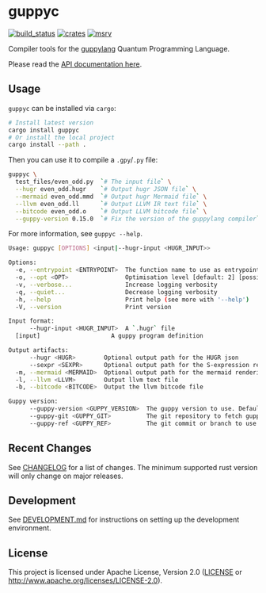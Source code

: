 guppyc
=========

[![build_status][]](https://github.com/CQCL/guppyc/actions)
[![crates][]](https://crates.io/crates/guppyc)
[![msrv][]](https://github.com/CQCL/guppyc)

Compiler tools for the [guppylang](https://github.com/cqcl/guppylang) Quantum Programming Language.

Please read the [API documentation here][].

## Usage

`guppyc` can be installed via `cargo`:

```sh
# Install latest version
cargo install guppyc
# Or install the local project
cargo install --path .
```

Then you can use it to compile a `.gpy`/`.py` file:

```sh
guppyc \
  test_files/even_odd.py  `# The input file` \
  --hugr even_odd.hugr    `# Output hugr JSON file` \
  --mermaid even_odd.mmd  `# Output hugr Mermaid file` \
  --llvm even_odd.ll      `# Output LLVM IR text file` \
  --bitcode even_odd.o    `# Output LLVM bitcode file` \
  --guppy-version 0.15.0  `# Fix the version of the guppylang compiler` \
```

For more information, see `guppyc --help`.
```sh
Usage: guppyc [OPTIONS] <input|--hugr-input <HUGR_INPUT>>

Options:
  -e, --entrypoint <ENTRYPOINT>  The function name to use as entrypoint
  -o, --opt <OPT>                Optimisation level [default: 2] [possible values: 0, 1, 2, 3]
  -v, --verbose...               Increase logging verbosity
  -q, --quiet...                 Decrease logging verbosity
  -h, --help                     Print help (see more with '--help')
  -V, --version                  Print version

Input format:
      --hugr-input <HUGR_INPUT>  A `.hugr` file
  [input]                    A guppy program definition

Output artifacts:
      --hugr <HUGR>        Optional output path for the HUGR json
      --sexpr <SEXPR>      Optional output path for the S-expression representation of the HUGR
  -m, --mermaid <MERMAID>  Optional output path for the mermaid rendering of the HUGR
  -l, --llvm <LLVM>        Output llvm text file
  -b, --bitcode <BITCODE>  Output the llvm bitcode file

Guppy version:
      --guppy-version <GUPPY_VERSION>  The guppy version to use. Defaults to the latest published version. Incompatible with `guppy_git` and `guppy_ref`
      --guppy-git <GUPPY_GIT>          The git repository to fetch guppy from. Incompatible with `guppy_version`
      --guppy-ref <GUPPY_REF>          The git commit or branch to use. Incompatible with `guppy_version`
```

## Recent Changes

See [CHANGELOG][] for a list of changes. The minimum supported rust
version will only change on major releases.

## Development

See [DEVELOPMENT.md](DEVELOPMENT.md) for instructions on setting up the development environment.

## License

This project is licensed under Apache License, Version 2.0 ([LICENSE][] or http://www.apache.org/licenses/LICENSE-2.0).

  [API documentation here]: https://docs.rs/guppyc/
  [build_status]: https://github.com/CQCL/guppyc/actions/workflows/ci.yml/badge.svg
  [crates]: https://img.shields.io/crates/v/guppyc
  [LICENSE]: LICENCE
  [msrv]: https://img.shields.io/badge/rust-1.75.0%2B-blue.svg?maxAge=3600
  [CHANGELOG]: CHANGELOG.md
